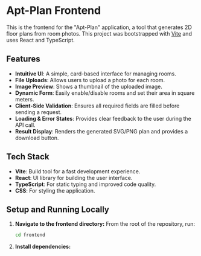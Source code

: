 # Apt-Plan Frontend

This is the frontend for the "Apt-Plan" application, a tool that generates 2D floor plans from room photos. This project was bootstrapped with [Vite](https://vitejs.dev/) and uses React and TypeScript.

## Features

-   **Intuitive UI**: A simple, card-based interface for managing rooms.
-   **File Uploads**: Allows users to upload a photo for each room.
-   **Image Preview**: Shows a thumbnail of the uploaded image.
-   **Dynamic Form**: Easily enable/disable rooms and set their area in square meters.
-   **Client-Side Validation**: Ensures all required fields are filled before sending a request.
-   **Loading & Error States**: Provides clear feedback to the user during the API call.
-   **Result Display**: Renders the generated SVG/PNG plan and provides a download button.

## Tech Stack

-   **Vite**: Build tool for a fast development experience.
-   **React**: UI library for building the user interface.
-   **TypeScript**: For static typing and improved code quality.
-   **CSS**: For styling the application.

## Setup and Running Locally

1.  **Navigate to the frontend directory:**
    From the root of the repository, run:
    ```bash
    cd frontend
    ```

2.  **Install dependencies:**
    ```